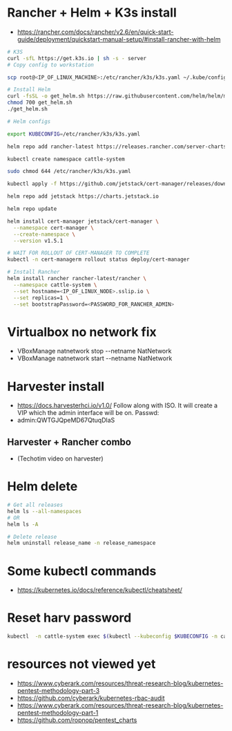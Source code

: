 # Rancher + Helm + K3s install
- https://rancher.com/docs/rancher/v2.6/en/quick-start-guide/deployment/quickstart-manual-setup/#install-rancher-with-helm
```bash
# K3S
curl -sfL https://get.k3s.io | sh -s - server
# Copy config to workstation 

scp root@<IP_OF_LINUX_MACHINE>:/etc/rancher/k3s/k3s.yaml ~/.kube/config

# Install Helm
curl -fsSL -o get_helm.sh https://raw.githubusercontent.com/helm/helm/main/scripts/get-helm-3
chmod 700 get_helm.sh
./get_helm.sh

# Helm configs

export KUBECONFIG=/etc/rancher/k3s/k3s.yaml

helm repo add rancher-latest https://releases.rancher.com/server-charts/latest

kubectl create namespace cattle-system

sudo chmod 644 /etc/rancher/k3s/k3s.yaml

kubectl apply -f https://github.com/jetstack/cert-manager/releases/download/v1.5.1/cert-manager.crds.yaml

helm repo add jetstack https://charts.jetstack.io

helm repo update

helm install cert-manager jetstack/cert-manager \
  --namespace cert-manager \
  --create-namespace \
  --version v1.5.1

# WAIT FOR ROLLOUT OF CERT-MANAGER TO COMPLETE
kubectl -n cert-managerm rollout status deploy/cert-manager

# Install Rancher
helm install rancher rancher-latest/rancher \
  --namespace cattle-system \
  --set hostname=<IP_OF_LINUX_NODE>.sslip.io \
  --set replicas=1 \
  --set bootstrapPassword=<PASSWORD_FOR_RANCHER_ADMIN>
```

# Virtualbox no network fix

- VBoxManage natnetwork stop  --netname NatNetwork
- VBoxManage natnetwork start  --netname NatNetwork

# Harvester install
- https://docs.harvesterhci.io/v1.0/
Follow along with ISO. It will create a VIP which the admin interface will be on.
Passwd: 
- admin:QWTGJQpeMD67QtuqDlaS

## Harvester + Rancher combo
- (Techotim video on harvester)




# Helm delete
```bash
# Get all releases
helm ls --all-namespaces
# OR
helm ls -A

# Delete release
helm uninstall release_name -n release_namespace
```

# Some kubectl commands
- https://kubernetes.io/docs/reference/kubectl/cheatsheet/

# Reset harv password
```bash
kubectl  -n cattle-system exec $(kubectl --kubeconfig $KUBECONFIG -n cattle-system get pods -l app=rancher --no-headers | head -1 | awk '{ print $1 }') -c rancher -- reset-password

```

# resources not viewed yet
- https://www.cyberark.com/resources/threat-research-blog/kubernetes-pentest-methodology-part-3
- https://github.com/cyberark/kubernetes-rbac-audit
- https://www.cyberark.com/resources/threat-research-blog/kubernetes-pentest-methodology-part-1
- https://github.com/ropnop/pentest_charts
